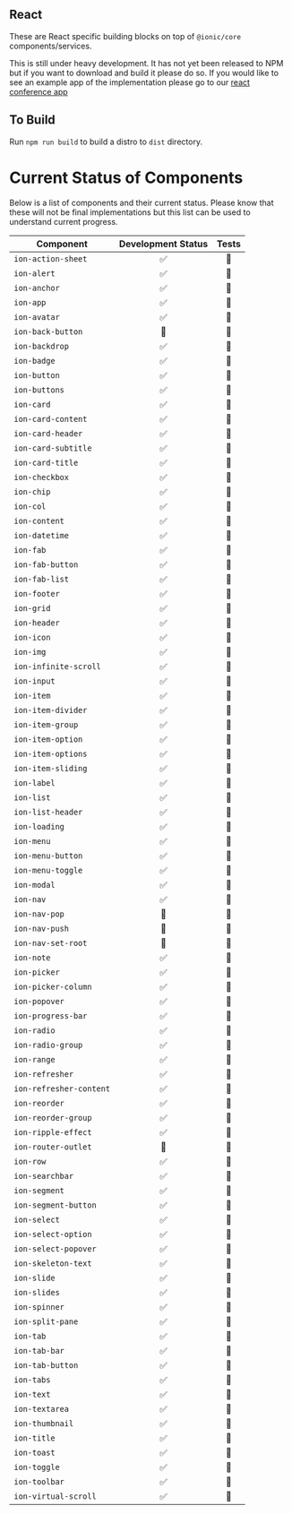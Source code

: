 
## React

These are React specific building blocks on top of `@ionic/core` components/services.

This is still under heavy development.  It has not yet been released to NPM but if you want to download and build it please do so. If you would like to see an example app of the implementation please go to our [react conference app](https://github.com/ionic-team/ionic-react-conference-app)

## To Build

Run `npm run build` to build a distro to `dist` directory.

# Current Status of Components

Below is a list of components and their current status.  Please know that these will not be final implementations but this list can be used to understand current progress.

| Component | Development Status | Tests |
| ------------------ |:------------------:|:-------------:|
| `ion-action-sheet` | :white_check_mark:  | :black_square_button: |
| `ion-alert` | :white_check_mark: | :black_square_button: |
| `ion-anchor` | :white_check_mark: | :black_square_button: |
| `ion-app` | :white_check_mark: | :black_square_button: |
| `ion-avatar` | :white_check_mark: | :black_square_button: |
| `ion-back-button` | :black_square_button: | :black_square_button: |
| `ion-backdrop` | :white_check_mark: | :black_square_button: |
| `ion-badge` | :white_check_mark: | :black_square_button: |
| `ion-button` | :white_check_mark: | :black_square_button: |
| `ion-buttons` | :white_check_mark: | :black_square_button: |
| `ion-card` | :white_check_mark: | :black_square_button: |
| `ion-card-content` | :white_check_mark: | :black_square_button: |
| `ion-card-header` | :white_check_mark: | :black_square_button: |
| `ion-card-subtitle` | :white_check_mark: | :black_square_button: |
| `ion-card-title` | :white_check_mark: | :black_square_button: |
| `ion-checkbox` | :white_check_mark: | :black_square_button: |
| `ion-chip` | :white_check_mark: | :black_square_button: |
| `ion-col` | :white_check_mark: | :black_square_button: |
| `ion-content` | :white_check_mark: | :black_square_button: |
| `ion-datetime` | :white_check_mark: | :black_square_button: |
| `ion-fab` | :white_check_mark: | :black_square_button: |
| `ion-fab-button` | :white_check_mark: | :black_square_button: |
| `ion-fab-list` | :white_check_mark: | :black_square_button: |
| `ion-footer` | :white_check_mark: | :black_square_button: |
| `ion-grid` | :white_check_mark: | :black_square_button: |
| `ion-header` | :white_check_mark: | :black_square_button: |
| `ion-icon` | :white_check_mark: | :black_square_button: |
| `ion-img` | :white_check_mark: | :black_square_button: |
| `ion-infinite-scroll` | :white_check_mark: | :black_square_button: |
| `ion-input` | :white_check_mark: | :black_square_button: |
| `ion-item` | :white_check_mark: | :black_square_button: |
| `ion-item-divider` | :white_check_mark: | :black_square_button: |
| `ion-item-group` | :white_check_mark: | :black_square_button: |
| `ion-item-option` | :white_check_mark: | :black_square_button: |
| `ion-item-options` | :white_check_mark: | :black_square_button: |
| `ion-item-sliding` | :white_check_mark: | :black_square_button: |
| `ion-label` | :white_check_mark: | :black_square_button: |
| `ion-list` | :white_check_mark: | :black_square_button: |
| `ion-list-header` | :white_check_mark: | :black_square_button: |
| `ion-loading` | :white_check_mark: | :black_square_button: |
| `ion-menu` | :white_check_mark: | :black_square_button: |
| `ion-menu-button` | :white_check_mark: | :black_square_button: |
| `ion-menu-toggle` | :white_check_mark: | :black_square_button: |
| `ion-modal` | :white_check_mark: | :black_square_button: |
| `ion-nav` | :white_check_mark: | :black_square_button: |
| `ion-nav-pop` | :black_square_button: | :black_square_button: |
| `ion-nav-push` | :black_square_button: | :black_square_button: |
| `ion-nav-set-root` | :black_square_button: | :black_square_button: |
| `ion-note` | :white_check_mark: | :black_square_button: |
| `ion-picker` | :white_check_mark: | :black_square_button: |
| `ion-picker-column` | :white_check_mark: | :black_square_button: |
| `ion-popover` | :white_check_mark: | :black_square_button: |
| `ion-progress-bar` | :white_check_mark: | :black_square_button: |
| `ion-radio` | :white_check_mark: | :black_square_button: |
| `ion-radio-group` | :white_check_mark: | :black_square_button: |
| `ion-range` | :white_check_mark: | :black_square_button: |
| `ion-refresher` | :white_check_mark: | :black_square_button: |
| `ion-refresher-content` | :white_check_mark: | :black_square_button: |
| `ion-reorder` | :white_check_mark: | :black_square_button: |
| `ion-reorder-group` | :white_check_mark: | :black_square_button: |
| `ion-ripple-effect` | :white_check_mark: | :black_square_button: |
| `ion-router-outlet` | :black_square_button: | :black_square_button: |
| `ion-row` | :white_check_mark: | :black_square_button: |
| `ion-searchbar` | :white_check_mark: | :black_square_button: |
| `ion-segment` | :white_check_mark: | :black_square_button: |
| `ion-segment-button` | :white_check_mark: | :black_square_button: |
| `ion-select` | :white_check_mark: | :black_square_button: |
| `ion-select-option` | :white_check_mark: | :black_square_button: |
| `ion-select-popover` | :white_check_mark: | :black_square_button: |
| `ion-skeleton-text` | :white_check_mark: | :black_square_button: |
| `ion-slide` | :white_check_mark: | :black_square_button: |
| `ion-slides` | :white_check_mark: | :black_square_button: |
| `ion-spinner` | :white_check_mark: | :black_square_button: |
| `ion-split-pane` | :white_check_mark: | :black_square_button: |
| `ion-tab` | :white_check_mark: | :black_square_button: |
| `ion-tab-bar` | :white_check_mark: | :black_square_button: |
| `ion-tab-button` | :white_check_mark: | :black_square_button: |
| `ion-tabs` | :white_check_mark: | :black_square_button: |
| `ion-text` | :white_check_mark: | :black_square_button: |
| `ion-textarea` | :white_check_mark: | :black_square_button: |
| `ion-thumbnail` | :white_check_mark: | :black_square_button: |
| `ion-title` | :white_check_mark: | :black_square_button: |
| `ion-toast` | :white_check_mark: | :black_square_button: |
| `ion-toggle` | :white_check_mark: | :black_square_button: |
| `ion-toolbar` | :white_check_mark: | :black_square_button: |
| `ion-virtual-scroll` | :white_check_mark: | :black_square_button: |
